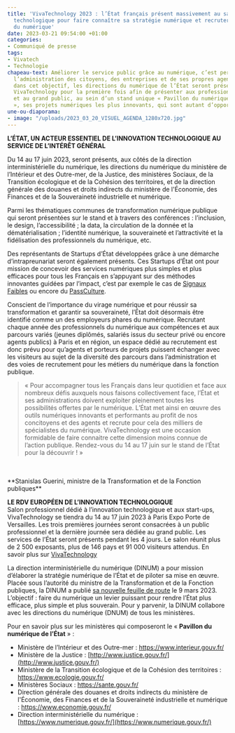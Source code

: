 ```yaml
---
title: 'VivaTechnology 2023 : l’État français présent massivement au salon de l’innovation
  technologique pour faire connaître sa stratégie numérique et recruter des professionnels
  du numérique'
date: 2023-03-21 09:54:00 +01:00
categories:
- Communiqué de presse
tags:
- Vivatech
- Technologie
chapeau-text: Améliorer le service public grâce au numérique, c’est permettre de rapprocher
  l’administration des citoyens, des entreprises et de ses propres agents. Investies
  dans cet objectif, les directions du numérique de l’État seront présentes au salon
  VivaTechnology pour la première fois afin de présenter aux professionnels du numérique
  et au grand public, au sein d’un stand unique « Pavillon du numérique de l’État
  », ses projets numériques les plus innovants, qui sont autant d’opportunités d’emplois.
une-ou-diaporama:
- image: "/uploads/2023_03_20_VISUEL_AGENDA_1280x720.jpg"
---
```


**L’ÉTAT, UN ACTEUR ESSENTIEL DE L’INNOVATION TECHNOLOGIQUE AU SERVICE DE L’INTÉRÊT GÉNÉRAL**

Du 14 au 17 juin 2023, seront présents, aux côtés de la direction interministérielle du numérique, les directions du numérique du ministère de l’Intérieur et des Outre-mer, de la Justice, des ministères Sociaux, de la Transition écologique et de la Cohésion des territoires, et de la direction générale des douanes et droits indirects du ministère de l'Économie, des Finances et de la Souveraineté industrielle et numérique.

Parmi les thématiques communes de transformation numérique publique qui seront présentées sur le stand et à travers des conférences : l’inclusion, le design, l’accessibilité ; la data, la circulation de la donnée et la dématérialisation ; l’identité numérique, la souveraineté et l’attractivité et la fidélisation des professionnels du numérique, etc. 

Des représentants de Startups d’État développées grâce à une démarche d’intrapreunariat seront également présents. Ces Startups d’État ont pour mission de concevoir des services numériques plus simples et plus efficaces pour tous les Français en s’appuyant sur des méthodes innovantes guidées par l’impact, c’est par exemple le cas de [Signaux Faibles](https://beta.gouv.fr/startups/signaux-faibles.html) ou encore du [PassCulture](https://pass.culture.fr/). 

Conscient de l’importance du virage numérique et pour réussir sa transformation et garantir sa souveraineté, l’État doit désormais être identifié comme un des employeurs phares du numérique. Recrutant chaque année des professionnels du numérique aux compétences et aux parcours variés (jeunes diplômés, salariés issus du secteur privé ou encore agents publics) à Paris et en région, un espace dédié au recrutement est donc prévu pour qu’agents et porteurs de projets puissent échanger avec les visiteurs au sujet de la diversité des parcours dans l’administration et des voies de recrutement pour les métiers du numérique dans la fonction publique. 

> « Pour accompagner tous les Français dans leur quotidien et face aux nombreux défis auxquels nous faisons collectivement face, l’État et ses administrations doivent exploiter pleinement toutes les possibilités offertes par le numérique. L’État met ainsi en œuvre des outils numériques innovants et performants au profit de nos concitoyens et des agents et recrute pour cela des milliers de spécialistes du numérique. VivaTechnology est une occasion formidable de faire connaitre cette dimension moins connue de l’action publique. Rendez-vous du 14 au 17 juin sur le stand de l’État pour la découvrir ! »
<br>
<br>**Stanislas Guerini, ministre de la Transformation et de la Fonction publiques**

**LE RDV EUROPÉEN DE L’INNOVATION TECHNOLOGIQUE**
<br>Salon professionnel dédié à l’innovation technologique et aux start-ups, VivaTechnology se tiendra du 14 au 17 juin 2023 à Paris Expo Porte de Versailles. Les trois premières journées seront consacrées à un public professionnel et la dernière journée sera dédiée au grand public. Les services de l’État seront présents pendant les 4 jours. Le salon réunit plus de 2 500 exposants, plus de 146 pays et 91 000 visiteurs attendus. En savoir plus sur [VivaTechnology](https://vivatechnology.com/)



La direction interministérielle du numérique (DINUM) a pour mission d’élaborer la stratégie numérique de l’État et de piloter sa mise en œuvre. Placée sous l’autorité du ministre de la Transformation et de la Fonction publiques, la DINUM a publié [sa nouvelle feuille de route](https://www.numerique.gouv.fr/publications/feuille-de-route-dinum/) le 9 mars 2023. L’objectif : faire du numérique un levier puissant pour rendre l’État plus efficace, plus simple et plus souverain. Pour y parvenir, la DINUM collabore avec les directions du numérique (DNUM) de tous les ministères.

Pour en savoir plus sur les ministères qui composeront le « **Pavillon du numérique de l’État** » :
* Ministère de l’Intérieur et des Outre-mer : [https://www.interieur.gouv.fr/ ](https://www.interieur.gouv.fr/)
* Ministère de la Justice : [http://www.justice.gouv.fr/](http://www.justice.gouv.fr/) 
* Ministère de la Transition écologique et de la Cohésion des territoires : [https://www.ecologie.gouv.fr/ ](https://www.ecologie.gouv.fr/)
* Ministères Sociaux : [https://sante.gouv.fr/ ](https://sante.gouv.fr/)
* Direction générale des douanes et droits indirects du ministère de l'Économie, des Finances et de la Souveraineté industrielle et numérique : [https://www.economie.gouv.fr/ ](https://www.economie.gouv.fr/)
* Direction interministérielle du numérique : [https://www.numerique.gouv.fr/](https://www.numerique.gouv.fr/)